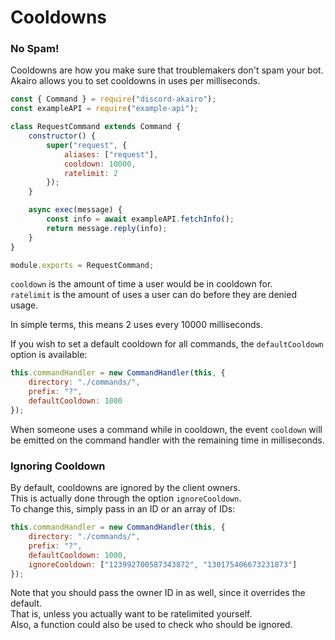 # Cooldowns

### No Spam!

Cooldowns are how you make sure that troublemakers don't spam your bot.  
Akairo allows you to set cooldowns in uses per milliseconds.

```js
const { Command } = require("discord-akairo");
const exampleAPI = require("example-api");

class RequestCommand extends Command {
	constructor() {
		super("request", {
			aliases: ["request"],
			cooldown: 10000,
			ratelimit: 2
		});
	}

	async exec(message) {
		const info = await exampleAPI.fetchInfo();
		return message.reply(info);
	}
}

module.exports = RequestCommand;
```

`cooldown` is the amount of time a user would be in cooldown for.  
`ratelimit` is the amount of uses a user can do before they are denied usage.

In simple terms, this means 2 uses every 10000 milliseconds.

If you wish to set a default cooldown for all commands, the `defaultCooldown` option is available:

```js
this.commandHandler = new CommandHandler(this, {
	directory: "./commands/",
	prefix: "?",
	defaultCooldown: 1000
});
```

When someone uses a command while in cooldown, the event `cooldown` will be emitted on the command handler with the remaining time in milliseconds.

### Ignoring Cooldown

By default, cooldowns are ignored by the client owners.  
This is actually done through the option `ignoreCooldown`.  
To change this, simply pass in an ID or an array of IDs:

```js
this.commandHandler = new CommandHandler(this, {
	directory: "./commands/",
	prefix: "?",
	defaultCooldown: 1000,
	ignoreCooldown: ["123992700587343872", "130175406673231873"]
});
```

Note that you should pass the owner ID in as well, since it overrides the default.  
That is, unless you actually want to be ratelimited yourself.  
Also, a function could also be used to check who should be ignored.

